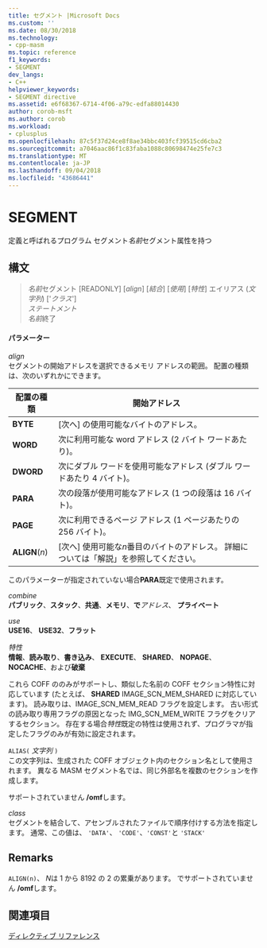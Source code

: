 ```yaml
---
title: セグメント |Microsoft Docs
ms.custom: ''
ms.date: 08/30/2018
ms.technology:
- cpp-masm
ms.topic: reference
f1_keywords:
- SEGMENT
dev_langs:
- C++
helpviewer_keywords:
- SEGMENT directive
ms.assetid: e6f68367-6714-4f06-a79c-edfa88014430
author: corob-msft
ms.author: corob
ms.workload:
- cplusplus
ms.openlocfilehash: 87c5f37d24ce8f8ae34bbc403fcf39515cd6cba2
ms.sourcegitcommit: a7046aac86f1c83faba1088c80698474e25fe7c3
ms.translationtype: MT
ms.contentlocale: ja-JP
ms.lasthandoff: 09/04/2018
ms.locfileid: "43686441"
---
```

# <a name="segment"></a>SEGMENT

定義と呼ばれるプログラム セグメント*名前*セグメント属性を持つ

## <a name="syntax"></a>構文

> *名前*セグメント [READONLY] [*align*] [*結合*] [*使用*] [*特性*] エイリアス (*文字列*) ['*クラス*']<br/>
> *ステートメント*<br/>
> *名前*終了

#### <a name="parameters"></a>パラメーター

*align*<br/>
セグメントの開始アドレスを選択できるメモリ アドレスの範囲。 配置の種類は、次のいずれかにできます。

|配置の種類|開始アドレス|
|----------------|----------------------|
|**BYTE**|[次へ] の使用可能なバイトのアドレス。|
|**WORD**|次に利用可能な word アドレス (2 バイト ワードあたり)。|
|**DWORD**|次にダブル ワードを使用可能なアドレス (ダブル ワードあたり 4 バイト)。|
|**PARA**|次の段落が使用可能なアドレス (1 つの段落は 16 バイト)。|
|**PAGE**|次に利用できるページ アドレス (1 ページあたりの 256 バイト)。|
|**ALIGN**(*n*)|[次へ] 使用可能な*n*番目のバイトのアドレス。 詳細については「解説」を参照してください。|

このパラメーターが指定されていない場合**PARA**既定で使用されます。

*combine*<br/>
**パブリック**、**スタック**、**共通**、**メモリ**、**で**<em>アドレス</em>、 **プライベート**

*use*<br/>
**USE16**、 **USE32**、**フラット**

*特性*<br/>
**情報**、**読み取り**、**書き込み**、 **EXECUTE**、 **SHARED**、 **NOPAGE**、 **NOCACHE**、および**破棄**

これら COFF ののみがサポートし、類似した名前の COFF セクション特性に対応しています (たとえば、 **SHARED** IMAGE_SCN_MEM_SHARED に対応しています)。 読み取りは、IMAGE_SCN_MEM_READ フラグを設定します。 古い形式の読み取り専用フラグの原因となった IMG_SCN_MEM_WRITE フラグをクリアするセクション。 存在する場合*特性*既定の特性は使用されず、プログラマが指定したフラグのみが有効に設定されます。

`ALIAS(` *文字列* `)`<br/>
この文字列は、生成された COFF オブジェクト内のセクション名として使用されます。  異なる MASM セグメント名では、同じ外部名を複数のセクションを作成します。

サポートされていません **/omf**します。

*class*<br/>
セグメントを結合して、アセンブルされたファイルで順序付けする方法を指定します。 通常、この値は、 `'DATA'`、 `'CODE'`、`'CONST'`と `'STACK'`

## <a name="remarks"></a>Remarks

`ALIGN(n)`、 *N*は 1 から 8192 の 2 の累乗があります。 でサポートされていません **/omf**します。

## <a name="see-also"></a>関連項目

[ディレクティブ リファレンス](../../assembler/masm/directives-reference.md)<br/>